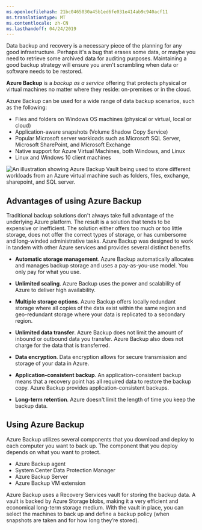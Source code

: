 ```yaml
---
ms.openlocfilehash: 21bc0465030a45b1ed6fe031e414ab9c940acf11
ms.translationtype: MT
ms.contentlocale: zh-CN
ms.lasthandoff: 04/24/2019
---
```

Data backup and recovery is a necessary piece of the planning for any good infrastructure. Perhaps it's a bug that erases some data, or maybe you need to retrieve some archived data for auditing purposes. Maintaining a good backup strategy will ensure you aren't scrambling when data or software needs to be restored.

**Azure Backup** is a _backup as a service_ offering that protects physical or virtual machines no matter where they reside: on-premises or in the cloud.

Azure Backup can be used for a wide range of data backup scenarios, such as the following:

- Files and folders on Windows OS machines (physical or virtual, local or cloud)
- Application-aware snapshots (Volume Shadow Copy Service)
- Popular Microsoft server workloads such as Microsoft SQL Server, Microsoft SharePoint, and Microsoft Exchange
- Native support for Azure Virtual Machines, both Windows, and Linux
- Linux and Windows 10 client machines

![An illustration showing Azure Backup Vault being used to store different workloads from an Azure virtual machine such as folders, files, exchange, sharepoint, and SQL server.](../media/6-backup-server.png)

## <a name="advantages-of-using-azure-backup"></a>Advantages of using Azure Backup

Traditional backup solutions don't always take full advantage of the underlying Azure platform. The result is a solution that tends to be expensive or inefficient. The solution either offers too much or too little storage, does not offer the correct types of storage, or has cumbersome and long-winded administrative tasks. Azure Backup was designed to work in tandem with other Azure services and provides several distinct benefits.

- **Automatic storage management**. Azure Backup automatically allocates and manages backup storage and uses a pay-as-you-use model. You only pay for what you use.

- **Unlimited scaling**. Azure Backup uses the power and scalability of Azure to deliver high availability.

- **Multiple storage options**. Azure Backup offers locally redundant storage where all copies of the data exist within the same region and geo-redundant storage where your data is replicated to a secondary region.

- **Unlimited data transfer**. Azure Backup does not limit the amount of inbound or outbound data you transfer. Azure Backup also does not charge for the data that is transferred.

- **Data encryption**. Data encryption allows for secure transmission and storage of your data in Azure.

- **Application-consistent backup**. An application-consistent backup means that a recovery point has all required data to restore the backup copy. Azure Backup provides application-consistent backups.

- **Long-term retention**. Azure doesn't limit the length of time you keep the backup data.

## <a name="using-azure-backup"></a>Using Azure Backup

Azure Backup utilizes several components that you download and deploy to each computer you want to back up. The component that you deploy depends on what you want to protect.

- Azure Backup agent
- System Center Data Protection Manager
- Azure Backup Server
- Azure Backup VM extension

Azure Backup uses a Recovery Services vault for storing the backup data. A vault is backed by Azure Storage blobs, making it a very efficient and economical long-term storage medium. With the vault in place, you can select the machines to back up and define a backup policy (when snapshots are taken and for how long they’re stored).
